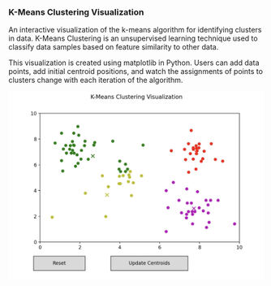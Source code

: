 ### K-Means Clustering Visualization

An interactive visualization of the k-means algorithm for identifying clusters in data. 
K-Means Clustering is an unsupervised learning technique used to classify data samples
based on feature similarity to other data.

This visualization is created using matplotlib in Python. Users can add data points,
add initial centroid positions, and watch the assignments of points to clusters change
with each iteration of the algorithm.

![Example image](visualization-snapshot.jpg)
